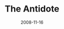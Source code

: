 ---
layout: message
category: message
series: "GIMME GIMME"
title: "The Antidote"
date: 2008-11-16
audio-description: "The antidote to an attitude of entitlement is the discipline of gratitude. In this talk, Brian Tome discusses how we can build disciplined gratitude into our lives."
audio: "http://s3.amazonaws.com/crossroadsaudiomessages/GIMMEGIMME3.mp3"
audio-title: "GIMME GIMME&#58; The Antidote"
audio-duration: "36&#58;07"
notes-description: " "
notes: "http://www.crossroads.net/players/media/hq/SN_11_14-15_08.pdf "
notes-title: "GIMME GIMME&#58; The Antidote (Study Notes)"
program-description: ""
program: "http://www.crossroads.net/players/media/hq/1115_16Program.pdf"
program-title: "GIMME GIMME&#58; The Antidote (Program)"
video-description: "The antidote to an attitude of entitlement is the discipline of gratitude. In this talk, Brian Tome discusses how we can build disciplined gratitude into our lives."
video-title: "GIMME GIMME&#58; The Antidote"
video: "https://s3.amazonaws.com/crossroadsvideomessages/GIMMEGIMME3.mp4"
video-poster: "https://www.crossroads.net/uploadedfiles/GIMMEGIMME3-still.jpg"
---